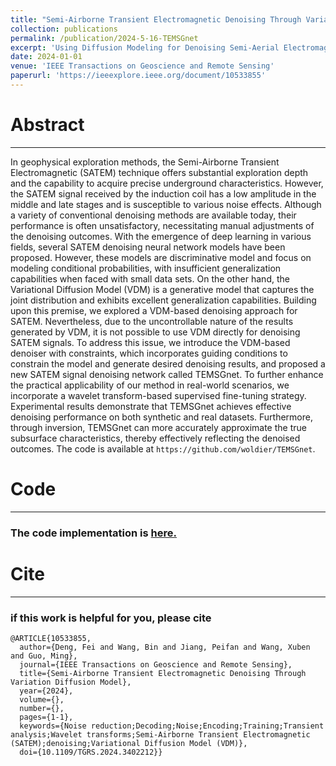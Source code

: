 ```yaml
---
title: "Semi-Airborne Transient Electromagnetic Denoising Through Variation Diffusion Model"
collection: publications
permalink: /publication/2024-5-16-TEMSGnet
excerpt: 'Using Diffusion Modeling for Denoising Semi-Aerial Electromagnetic Signals'
date: 2024-01-01
venue: 'IEEE Transactions on Geoscience and Remote Sensing'
paperurl: 'https://ieeexplore.ieee.org/document/10533855'
---
```

# Abstract
---
In geophysical exploration methods, the Semi-Airborne Transient Electromagnetic (SATEM) technique offers substantial exploration depth and the capability to acquire precise underground characteristics. However, the SATEM signal received by the induction coil has a low amplitude in the middle and late stages and is susceptible to various noise effects. Although a variety of conventional denoising methods are available today, their performance is often unsatisfactory, necessitating manual adjustments of the denoising outcomes. With the emergence of deep learning in various fields, several SATEM denoising neural network models have been proposed. However, these models are discriminative model and focus on modeling conditional probabilities, with insufficient generalization capabilities when faced with small data sets. On the other hand, the Variational Diffusion Model (VDM) is a generative model that captures the joint distribution and exhibits excellent generalization capabilities. Building upon this premise, we explored a VDM-based denoising approach for SATEM. Nevertheless, due to the uncontrollable nature of the results generated by VDM, it is not possible to use VDM directly for denoising SATEM signals. To address this issue, we introduce the VDM-based denoiser with constraints, which incorporates guiding conditions to constrain the model and generate desired denoising results, and proposed a new SATEM signal denoising network called TEMSGnet. To further enhance the practical applicability of our method in real-world scenarios, we incorporate a wavelet transform-based supervised fine-tuning strategy. Experimental results demonstrate that TEMSGnet achieves effective denoising performance on both synthetic and real datasets. Furthermore, through inversion, TEMSGnet can more accurately approximate the true subsurface characteristics, thereby effectively reflecting the denoised outcomes. The code is available at `https://github.com/woldier/TEMSGnet`.
# Code
---
### The code implementation is [here.](https://github.com/woldier/TEMSGnet)
# Cite
---
### if this work is helpful for you, please cite
```
@ARTICLE{10533855,
  author={Deng, Fei and Wang, Bin and Jiang, Peifan and Wang, Xuben and Guo, Ming},
  journal={IEEE Transactions on Geoscience and Remote Sensing}, 
  title={Semi-Airborne Transient Electromagnetic Denoising Through Variation Diffusion Model}, 
  year={2024},
  volume={},
  number={},
  pages={1-1},
  keywords={Noise reduction;Decoding;Noise;Encoding;Training;Transient analysis;Wavelet transforms;Semi-Airborne Transient Electromagnetic (SATEM);denoising;Variational Diffusion Model (VDM)},
  doi={10.1109/TGRS.2024.3402212}}

```
